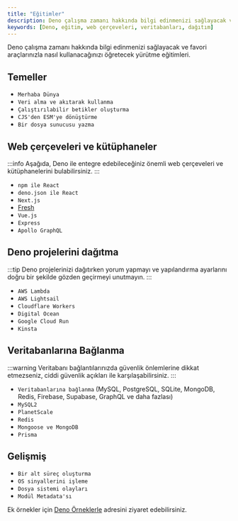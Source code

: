 ```yaml
---
title: "Eğitimler"
description: Deno çalışma zamanı hakkında bilgi edinmenizi sağlayacak ve favori araçlarınızla nasıl kullanacağınızı öğretecek yürütme eğitimleri. Bu rehber, Deno ile ilgili temel konulardan başlayarak, web çerçeveleri ve veritabanlarına bağlanma konularını kapsar.
keywords: [Deno, eğitim, web çerçeveleri, veritabanları, dağıtım]
---
```


Deno çalışma zamanı hakkında bilgi edinmenizi sağlayacak ve favori araçlarınızla nasıl kullanacağınızı öğretecek yürütme eğitimleri.

## Temeller

- `Merhaba Dünya`
- `Veri alma ve akıtarak kullanma`
- `Çalıştırılabilir betikler oluşturma`
- `CJS'den ESM'ye dönüştürme`
- `Bir dosya sunucusu yazma`

## Web çerçeveleri ve kütüphaneler

:::info
Aşağıda, Deno ile entegre edebileceğiniz önemli web çerçeveleri ve kütüphanelerini bulabilirsiniz.
:::

- `npm ile React`
- `deno.json ile React`
- `Next.js`
- [Fresh](https://fresh.deno.dev/docs/getting-started/create-a-project)
- `Vue.js`
- `Express`
- `Apollo GraphQL`

## Deno projelerini dağıtma

:::tip
Deno projelerinizi dağıtırken yorum yapmayı ve yapılandırma ayarlarını doğru bir şekilde gözden geçirmeyi unutmayın.
:::

- `AWS Lambda`
- `AWS Lightsail`
- `Cloudflare Workers`
- `Digital Ocean`
- `Google Cloud Run`
- `Kinsta`

## Veritabanlarına Bağlanma

:::warning
Veritabanı bağlantılarınızda güvenlik önlemlerine dikkat etmezseniz, ciddi güvenlik açıkları ile karşılaşabilirsiniz.
:::

- `Veritabanlarına bağlanma` (MySQL, PostgreSQL, SQLite, MongoDB, Redis, Firebase, Supabase, GraphQL ve daha fazlası)
- `MySQL2`
- `PlanetScale`
- `Redis`
- `Mongoose ve MongoDB`
- `Prisma`

## Gelişmiş

- `Bir alt süreç oluşturma`
- `OS sinyallerini işleme`
- `Dosya sistemi olayları`
- `Modül Metadata'sı`

Ek örnekler için [Deno Örneklerle](https://docs.deno.com/examples/) adresini ziyaret edebilirsiniz.